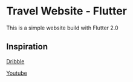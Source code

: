# Travel Website - Flutter

This is a simple website build with Flutter 2.0

## Inspiration

[Dribble](https://dribbble.com/shots/14777335-Travel-website-concept-UX-UI-Design)

[Youtube](https://www.youtube.com/watch?v=02iwlc8Vnj4&t=1s)
